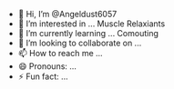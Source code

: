 - 👋 Hi, I’m @Angeldust6057
- 👀 I’m interested in ... Muscle Relaxiants
- 🌱 I’m currently learning ... Comouting
- 💞️ I’m looking to collaborate on ...
- 📫 How to reach me ...
- 😄 Pronouns: ...
- ⚡ Fun fact: ...

<!---
Angeldust6057/Angeldust6057 is a ✨ special ✨ repository because its `README.md` (this file) appears on your GitHub profile.
You can click the Preview link to take a look at your changes.
--->
